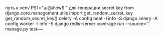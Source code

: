 путь к venv 
PS1="\u@\h:\w$ "
для генерации secret key
from django.core.management.utils import get_random_secret_key
get_random_secret_key()
celery -A config beat -l info -S django
celery -A config worker -l info -S django
redis-server
coverage run --source='.' manage.py test~~